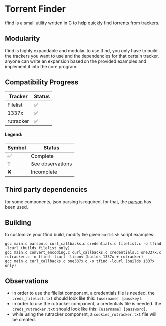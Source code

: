 # Torrent Finder
tfind is a small utility written in C to help quickly find torrents from trackers.

## Modularity
tfind is highly expandable and modular. to use tfind, you only have to build the trackers you want to use and the dependencies for that certain tracker. anyone can write an expansion based on the provided examples and implement it into the core program.

## Compatibility Progress
| Tracker   | Status |
|-----------|--------|
| Filelist  | ✅     |
| 1337x     | ✅     |
| rutracker | ✅     |

#### Legend:
| Symbol |      Status      |
|--------|------------------|
|   ✅   | Complete         |
|   ❔   | See observations |
|   ❌   | Incomplete       |

## Third party dependencies
for some components, json parsing is required. for that, the [parson](https://github.com/kgabis/parson) has been used.

## Building
to customize your tfind build, modify the given `build.sh` script
examples:
```
gcc main.c parson.c curl_callbacks.c credentials.c filelist.c -o tfind -lcurl (builds filelist only)
gcc main.c convert_encoding.c curl_callbacks.c credentials.c one337x.c rutracker.c -o tfind -lcurl -liconv (builds 1337x + rutracker)
gcc main.c curl_callbacks.c one337x.c -o tfind -lcurl (builds 1337x only)
```

## Observations
- in order to use the filelist component, a credentials file is needed. the `creds_filelist.txt` should look like this: `[username] [passkey]`.
- in order to use the rutracker component, a credentials file is needed. the `creds_rutracker.txt` should look like this: `[username] [password]`.
- while using the rutracker component, a `cookies_rutracker.txt` file will be created.